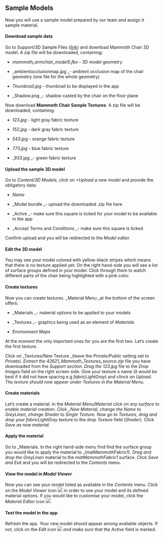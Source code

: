## Sample Models

Now you will use a sample model prepared by our team and assign it sample material.

#### Download sample data

Go to Support/3D Sample Files \([link](http://developer.viewar.com/downloads)\) and download Mammoth Chair 3D model. A zip file will be downloaded, containing:

* _mammoth\_armchair\_model5.fbx_ - 3D model geometry

* _ambientocclusionmap.jpg _- ambient occlusion map of the chair geometry \(one file for the whole geometry\)

* _Thumbnail.jpg_ - thumbnail to be displayed in the app

* _Shadow.png _- shadow casted by the chair on the floor plane

Now download **Mammoth Chair Sample Textures**. A zip file will be downloaded, containing:

* _123.jpg_ - light gray fabric texture

* _152.jpg_ - dark gray fabric texture

* _543.jpg_ - orange fabric texture

* _773.jpg_ - blue fabric texture

* _933.jpg _- green fabric texture

#### Upload the sample 3D model

Go to _Content/3D Models_, click on _+Upload a new model_ and provide the obligatory data:

* _Name_

* _Model bundle _- upload the downloaded .zip file here

* _Active _- make sure this square is ticked for your model to be available in the app

* _Accept Terms and Conditions _- make sure this square is ticked

Confirm upload and you will be redirected to the _Model editor._

#### Edit the 3D model

You may see your model colored with yellow-black stripes which means that there is no texture applied yet. On the right hand-side you will see a list of surface groups defined in your model. Click through them to watch different parts of the chair being highlighted with a pink color.

#### Create textures

Now you can create textures. \_Material Menu \_at the bottom of the screen offers:

* _Materials _- material options to be applied to your models

* _Textures _- graphics being used as an element of _Materials_

* _Environment Maps_

At the moment the only important ones for you are the first two. Let’s create the first texture.

Click on _Textures/New Texture _\(leave the _Private/Public_ setting set to _Private\). Extract the 42621\_Mammoth\_Textures\_source.zip_ file you have downloaded from the _Support section. Drag the 123.jpg_ file to the _Drop Images_ field on the right screen side. Give your texture a name \(it would be best if it did not have spacing e.g _fabricLightGray_\) and clinck on _Upload. The texture should now appear under Textures in the Material Menu._

#### Create materials

Let’s create a material. In the _Material Menu/Material click on any surface to enable material creation. Click \_New Material, change the Name_ to _GreyLinen, change Shader_ to _Single_ _Texture. Now go to Textures, drag and drop your fabricLightGray_ texture to the _drop Texture_ field \(_Shader_\). Click _Save as new material._

#### Apply the material

Go to _Materials. In the right hand-side menu find find the surface group you would like to apply the material to _\(matMammothFabric1\). _Drag and drop the GreyLinen_ material to the _matMammothFabric1_ surface. Click _Save and Exit_ and you will be redirected to the _Contents_ menu.

#### View the model in _Model Viewer_

Now you can see your model listed as available in the _Contents_ menu. Click on the _Model Viewer_ icon ![](https://lh4.googleusercontent.com/w4bKCRoz07i1DYB5R_mPP8FRcDo1Ux32AVBWEjPS9zpG22k1tiIlQmFuB8TUnGM173l5ba0zYz3uCB9zhPIDut4FjvJ5ou9mk7fptE-AQbThQhIEd2JF3AlQHC_RPMxrSh5nYNu9) in order to see your model and its defined material options. If you would like to customise your model, click the _Material Editor_ icon ![](https://lh6.googleusercontent.com/sSqyPH8d6cwDn6gQHrRERtsG8fW4YeLhZMuh3DczBOKrpBSs6rb0Q4Y-bFNHCvHWU7MHIsP383B4ZbulqJtF4K5LMzfzEmDhaUHto6mz5GC6peGi1v0D9N9r3qwL7TETwy_279Mz)

#### Test the model in the app

Refresh the app. Your new model should appear among available objects. If not, click on the _Edit icon _![](/assets/import.png)_ and make sure that the Active_ field is marked. 

